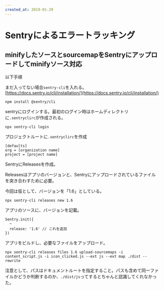 ```yaml
---
created_at: 2019-01-29
---
```


# Sentryによるエラートラッキング




## minifyしたソースとsourcemapをSentryにアップロードしてminifyソース対応

以下手順

まだ入ってない場合`sentry-cli`を入れる。[https://docs.sentry.io/cli/installation/](https://docs.sentry.io/cli/installation/)

```
npm install @sentry/cli
```

sentryにログインする。最初のログイン時はホームディレクトリに`.sentryclirc`が作成される。

```
npx sentry-cli login
```

プロジェクトルートに`.sentryclirc`を作成

```
[defaults]
org = [organization name]
project = [project name]
```

SentryにReleasesを作成。

Releasesはアプリのバージョンと、Sentryにアップロードされているファイルを突き合わすために必要。

今回は仮として、バージョンを「1.6」としている。

```
npx sentry-cli releases new 1.6
```

アプリのソースに、バージョンを記載。

```
Sentry.init({
  ~
  release: '1.6' // これを追加
})
```

アプリをビルドし、必要なファイルをアップロード。

```
npx sentry-cli releases files 1.6 upload-sourcemaps -i content_script.js -i icon_clicked.js --ext js --ext map ./dist --rewrite
```

注意として、パスはドキュメントルートを指定すること。パスも含めて同一ファイルかどうか判断するのか、`./dist/js`ってするとちゃんと認識してくれなかった。
